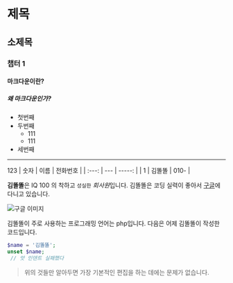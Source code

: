 # 제목
 ## 소제목
 ### 챕터 1
 #### 마크다운이란?
 ##### 왜 마크다운인가?
 
 * 첫번째
* 두번째
  * 111
  * 111
* 세번째

 ---
 
 123
 | 숫자 | 이름 | 전화번호 |
| :---: | --- | -----: |
| 1 | 김똘똘 | 010- |


 **김똘똘**은 IQ 100 의 착하고 `성실한` *회사원*입니다.
 김똘똘은 코딩 실력이 좋아서 [구글](http://www.google.com)에 다니고 있습니다.
 
 ![구글 이미지](https://www.google.co.kr/images/branding/googlelogo/1x/googlelogo_color_272x92dp.png)
 
 김똘똘이 주로 사용하는 프로그래밍 언어는 php입니다.
 다음은 어제 김똘똘이 작성한 코드입니다.
 
 
 ```php
$name = '김똘똘';
unset $name;
  // 앗 인덴트 실패했다
```




 >위의 것들만 알아두면 가장 기본적인 편집을 하는 데에는 문제가 없습니다.
